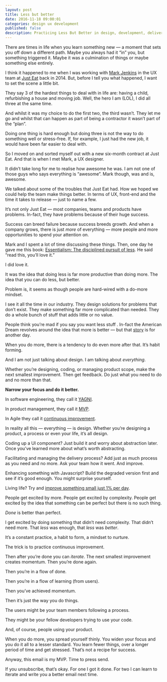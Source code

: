```yaml
---
layout: post
title: Less but better
date: 2016-11-18 09:00:01
categories: design ux development
published: false
description: Practicing Less But Better in design, development, delivery  and life.
---
```


There are times in life when you learn something new — a moment that sets you off down a different path. Maybe you always had it “in” you, but something triggered it. Maybe it was a culmination of things or maybe something else entirely.

I think it happened to me when I was working with [Mark
Jenkins](http://theluckystrike.co.uk/) in the UX team at [Just
Eat](http://just-eat.co.uk/) back in 2014. But, before I tell you what happened, I want to set the scene a little bit.

They say 3 of the hardest things to deal with in life are: having a child,
refurbishing a house and moving job. Well, the hero I am (LOL), I did all three at the same time.

And whilst it was my choice to do the first two, the third wasn’t. They let me go and whilst that can happen as part of being a contractor it wasn’t part of the “plan”.

Doing one thing is hard enough but doing three is not the way to do something well or stress-free. If, for example, I just had the new job, it would have been far easier to deal with.

So I moved on and sorted myself out with a new six-month contract at Just Eat. And that is when I met Mark, a UX designer.

It didn’t take long for me to realise how awesome he was. I am not one of those guys who says everything is “awesome”. Mark though, was and is, awesome.

We talked about some of the troubles that Just Eat had. How we hoped we could help the team make things better. In terms of UX, front-end and the time it takes to release — just to name a few.

It’s not only Just Eat — most companies, teams and products have problems.
In-fact, they have problems because of their huge success.

Success can breed failure because success breeds growth. And when a company
grows, there is just *more* of everything — more people and more opportunities to spend your attention on.

Mark and I spent a lot of time discussing these things. Then, one day he gave me this book: [Essentialism: The disciplined pursuit of
less](https://www.amazon.co.uk/gp/product/0753555166/ref=as_li_tl?ie=UTF8&camp=1634&creative=6738&creativeASIN=0753555166&linkCode=as2&tag=adamsilverio-21). He said “read this, you’ll love it.”

I did love it.

It was the idea that doing less is far more productive than doing more. The idea that you can do less, but better.

Problem is, it seems as though people are hard-wired with a do-more mindset.

I see it all the time in our industry. They design solutions for problems that don’t exist. They make something far more complicated than needed. They do a whole bunch of stuff that adds little or no value.

People think you’re mad if you say you want less stuff . In-fact the American Dream revolves around the idea that more is better — but that
[story](http://www.theminimalists.com/dream/) is for another day.

When you do more, there is a tendency to do even more after that. It’s habit
forming.

And I am not just talking about design. I am talking about *everything*.

Whether you’re designing, coding, or managing product scope, make the next smallest improvement. Then get feedback. Do just what you need to do and no more than that.

**Narrow your focus and do it better.**

In software engineering, they call it
[YAGNI](https://en.wikipedia.org/wiki/You_aren't_gonna_need_it).

In product management, they call it
[MVP](https://en.wikipedia.org/wiki/Minimum_viable_product).

In Agile they call it [continuous
improvement](https://leankit.com/learn/kanban/continuous-improvement/).

In reality all this — everything — is design. Whether you’re designing a
product, a process or even your life, it’s all design.

Coding up a UI component? Just build it and worry about abstraction later. Once you’ve learned more about what’s worth abstracting.

Facilitating and managing the delivery process? Add just as much process as you need and no more. Ask your team how it went. And improve.

Enhancing something with Javascript? Build the degraded version first and see if it’s good enough. You might surprise yourself.

Living life? Try and [improve something small just 1% per
day](https://medium.com/the-mission/the-1-rule-for-creating-all-habits-53aa3f10bc5d#.8n48coaus).

People get excited by more. People get excited by complexity. People get excited by the idea that something can be perfect but there is no such thing.

*Done* is better than perfect.

I get excited by doing something that didn’t need complexity. That didn’t need more. That *less* was enough, that *less* was *better*.

It’s a constant practice, a habit to form, a mindset to nurture.

The trick is to practice continuous improvement.

Then after you’re done you can *iterate*. The next smallest improvement creates momentum. Then you’re done again.

Then you’re in a flow of done.

Then you’re in a flow of learning (from users).

Then you’ve achieved momentum.

Then it’s just the way you do things.

The users might be your team members following a process.

They might be your fellow developers trying to use your code.

And, of course, people using your product.

When you do more, you spread yourself thinly. You widen your focus and you do it all to a lesser standard. You learn fewer things, over a longer period of time and get stressed. That’s not a recipe for success.

Anyway, this email is my MVP. Time to press send.

If you unsubscribe, that’s okay. For one I got it done. For two I can learn to iterate and write you a better email next time.